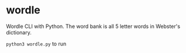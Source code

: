 # wordle
Wordle CLI with Python. The word bank is all 5 letter words in Webster's dictionary.

`python3 wordle.py` to run
